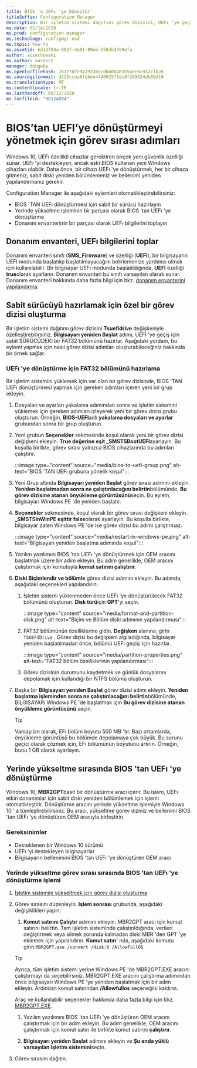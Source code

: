 ```yaml
---
title: BIOS 'u UEFı 'ye Dönüştür
titleSuffix: Configuration Manager
description: Bir işletim sistemi dağıtımı görev dizisini, UEFı 'ye geçiş için bir FAT32 bölümü hazırlamak üzere nasıl özelleştireceğinizi öğrenin.
ms.date: 05/14/2020
ms.prod: configuration-manager
ms.technology: configmgr-osd
ms.topic: how-to
ms.assetid: bd3df04a-902f-4e91-89eb-5584b47d9efa
author: aczechowski
ms.author: aaroncz
manager: dougeby
ms.openlocfilehash: 761270fe9419330e2d60d0483554ee6c932c1b26
ms.sourcegitcommit: d225ccaa67ebee444002571dc8f289624db80d10
ms.translationtype: MT
ms.contentlocale: tr-TR
ms.lasthandoff: 08/12/2020
ms.locfileid: "88124894"
---
```

# <a name="task-sequence-steps-to-manage-bios-to-uefi-conversion"></a>BIOS’tan UEFI’ye dönüştürmeyi yönetmek için görev sırası adımları

Windows 10, UEFı özellikli cihazlar gerektiren birçok yeni güvenlik özelliği sunar. UEFı 'yi destekleyen, ancak eski BIOS kullanan yeni Windows cihazları olabilir. Daha önce, bir cihazı UEFı 'ye dönüştürmek, her bir cihaza gitmeniz, sabit diski yeniden bölümlemeniz ve bellenimi yeniden yapılandırmanız gerekir.

Configuration Manager ile aşağıdaki eylemleri otomatikleştirebilirsiniz:

- BIOS 'TAN UEFı dönüştürmesi için sabit bir sürücü hazırlayın
- Yerinde yükseltme işleminin bir parçası olarak BIOS 'tan UEFı 'ye dönüştürme
- Donanım envanterinin bir parçası olarak UEFı bilgilerini toplayın

## <a name="hardware-inventory-collects-uefi-information"></a>Donanım envanteri, UEFı bilgilerini toplar

Donanım envanteri sınıfı (**SMS_Firmware**) ve özelliği (**UEFI**), bir bilgisayarın UEFI modunda başlatılıp başlatılmayacağını belirlemenize yardımcı olmak için kullanılabilir. Bir bilgisayar UEFı modunda başlatıldığında, **UEFI** özelliği **true**olarak ayarlanır. Donanım envanteri bu sınıfı varsayılan olarak sunar. Donanım envanteri hakkında daha fazla bilgi için bkz. [donanım envanterini yapılandırma](../../core/clients/manage/inventory/configure-hardware-inventory.md).

## <a name="create-a-custom-task-sequence-to-prepare-the-hard-drive"></a>Sabit sürücüyü hazırlamak için özel bir görev dizisi oluşturma

Bir işletim sistemi dağıtımı görev dizisini **Tsuefidrive** değişkeniyle özelleştirebilirsiniz. **Bilgisayarı yeniden Başlat** adımı, UEFI 'ye geçiş için sabit SÜRÜCÜDEKI bir FAT32 bölümünü hazırlar. Aşağıdaki yordam, bu eylemi yapmak için nasıl görev dizisi adımları oluşturabileceğiniz hakkında bir örnek sağlar.

### <a name="prepare-the-fat32-partition-for-the-conversion-to-uefi"></a>UEFı 'ye dönüştürme için FAT32 bölümünü hazırlama

Bir işletim sistemini yüklemek için var olan bir görev dizisinde, BIOS 'TAN UEFı dönüştürmesi yapmak için gereken adımları içeren yeni bir grup ekleyin.

1. Dosyaları ve ayarları yakalama adımından sonra ve işletim sistemini yüklemek için gereken adımları izleyerek yeni bir görev dizisi grubu oluşturun. Örneğin, **BIOS-UEFI**adlı **yakalama dosyaları ve ayarlar** grubundan sonra bir grup oluşturun.

1. Yeni grubun **Seçenekler** sekmesinde koşul olarak yeni bir görev dizisi değişkeni ekleyin. **True değerine eşit _SMSTSBootUEFI**ayarlayın. Bu koşulla birlikte, görev sırası yalnızca BIOS cihazlarında bu adımları çalıştırır.

    :::image type="content" source="media/bios-to-uefi-group.png" alt-text="BIOS 'TAN UEFı grubuna yönelik koşul":::

1. Yeni Grup altında **Bilgisayarı yeniden Başlat** görev sırası adımını ekleyin. **Yeniden başlatmadan sonra ne çalıştırılacağını belirtin**bölümünde, **Bu görev dizisine atanan önyükleme görüntüsünü**seçin. Bu eylem, bilgisayarı Windows PE 'de yeniden başlatır.

1. **Seçenekler** sekmesinde, koşul olarak bir görev sırası değişkeni ekleyin. **_SMSTSInWinPE eşittir false**olarak ayarlayın. Bu koşulla birlikte, bilgisayar zaten Windows PE 'de ise görev dizisi bu adımı çalıştırmaz.

    :::image type="content" source="media/restart-in-windows-pe.png" alt-text="Bilgisayarı yeniden başlatma adımında koşul":::

1. Yazılım yazılımını BIOS 'tan UEFı 'ye dönüştürmek için OEM aracını başlatmak üzere bir adım ekleyin. Bu adım genellikle, OEM aracını çalıştırmak için komutuyla **komut satırını çalıştırır**.

1. **Diski Biçimlendir ve bölümle** görev dizisi adımını ekleyin. Bu adımda, aşağıdaki seçenekleri yapılandırın:

    1. İşletim sistemi yüklenmeden önce UEFı 'ye dönüştürülecek FAT32 bölümünü oluşturun. **Disk türü**için **GPT**'yi seçin.

        :::image type="content" source="media/format-and-partition-disk.png" alt-text="Biçim ve Bölüm diski adımının yapılandırması":::

    1. FAT32 bölümünün özelliklerine gidin. **Değişken** alanına, girin `TSUEFIDrive` . Görev dizisi bu değişkeni algıladığında, bilgisayar yeniden başlatılmadan önce, bölümü UEFı geçişi için hazırlar.

        :::image type="content" source="media/partition-properties.png" alt-text="FAT32 bölüm özelliklerinin yapılandırması":::

    1. Görev dizisinin durumunu kaydetmek ve günlük dosyalarını depolamak için kullandığı bir NTFS bölümü oluşturun.

1. Başka bir **Bilgisayarı yeniden Başlat** görev dizisi adımı ekleyin. **Yeniden başlatma işleminden sonra ne çalıştırılacağını belirtin**bölümünde, BILGISAYARı Windows PE 'de başlatmak için **Bu görev dizisine atanan önyükleme görüntüsünü** seçin.

    > [!TIP]
    > Varsayılan olarak, EFı bölüm boyutu 500 MB 'tır. Bazı ortamlarda, önyükleme görüntüsü bu bölümde depolamaya çok büyük. Bu sorunu geçici olarak çözmek için, EFı bölümünün boyutunu artırın. Örneğin, bunu 1 GB olarak ayarlayın.<!-- SCCMDocs#1024 -->

## <a name="convert-from-bios-to-uefi-during-in-place-upgrade"></a><a name="bkmk_ipu"></a>Yerinde yükseltme sırasında BIOS 'tan UEFı 'ye dönüştürme

Windows 10, **MBR2GPT**basit bir dönüştürme aracı içerir. Bu işlem, UEFı etkin donanımlar için sabit diski yeniden bölümlemek için işlemi otomatikleştirir. Dönüştürme aracını yerinde yükseltme işlemiyle Windows 10 ' a tümleştirebilirsiniz. Bu aracı, yükseltme görev diziniz ve bellenimi BIOS 'tan UEFı 'ye dönüştüren OEM aracıyla birleştirin.

### <a name="requirements"></a>Gereksinimler

- Desteklenen bir Windows 10 sürümü
- UEFı 'yi destekleyen bilgisayarlar
- Bilgisayarın bellenimini BIOS 'tan UEFı 'ye dönüştüren OEM aracı

### <a name="process-to-convert-from-bios-to-uefi-during-an-in-place-upgrade-task-sequence"></a>Yerinde yükseltme görev sırası sırasında BIOS 'tan UEFı 'ye dönüştürme işlemi

1. [İşletim sistemini yükseltmek için görev dizisi oluşturma](create-a-task-sequence-to-upgrade-an-operating-system.md)

1. Görev sırasını düzenleyin. **Işlem sonrası** grubunda, aşağıdaki değişiklikleri yapın:

    1. **Komut satırını Çalıştır** adımını ekleyin. MBR2GPT aracı için komut satırını belirtin. Tam işletim sisteminde çalıştırıldığında, verileri değiştirmek veya silmek zorunda kalmadan diski MBR 'den GPT 'ye eklemek için yapılandırın. **Komut satırı**' nda, aşağıdaki komutu girin:`MBR2GPT.exe /convert /disk:0 /AllowFullOS`

    > [!TIP]
    > Ayrıca, tüm işletim sistemi yerine Windows PE 'de MBR2GPT.EXE aracını çalıştırmayı da seçebilirsiniz. MBR2GPT.EXE aracını çalıştırma adımından önce bilgisayarı Windows PE 'ye yeniden başlatmak için bir adım ekleyin. Ardından komut satırından **/Allowfullos** seçeneğini kaldırın.

    Araç ve kullanılabilir seçenekler hakkında daha fazla bilgi için bkz. [MBR2GPT.EXE](https://docs.microsoft.com/windows/deployment/mbr-to-gpt).

    1. Yazılım yazılımını BIOS 'tan UEFı 'ye dönüştüren OEM aracını çalıştırmak için bir adım ekleyin. Bu adım genellikle, OEM aracını çalıştırmak için komut satırı ile birlikte komut satırını **çalıştırır**.

    1. **Bilgisayarı yeniden Başlat** adımını ekleyin ve **Şu anda yüklü varsayılan işletim sistemini**seçin.

1. Görev sırasını dağıtın.
